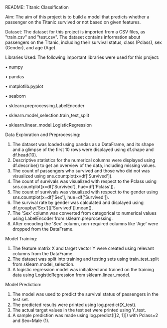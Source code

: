 README: Titanic Classification

Aim: 
The aim of this project is to build a model that predicts whether a passenger on the Titanic survived or not based on given features.

Dataset:
The dataset for this project is imported from a CSV files, as "train.csv" and "test.csv". The dataset contains information about passengers on the Titanic, including their survival status, class (Pclass), sex (Gender), and age (Age).

Libraries Used:
The following important libraries were used for this project:

•	numpy

•	pandas

•	matplotlib.pyplot

•	seaborn

•	sklearn.preprocessing.LabelEncoder

•	sklearn.model_selection.train_test_split

•	sklearn.linear_model.LogisticRegression


Data Exploration and Preprocessing:

1.	The dataset was loaded using pandas as a DataFrame, and its shape and a glimpse of the first 10 rows were displayed using df.shape and df.head(10).
2.	Descriptive statistics for the numerical columns were displayed using df.describe() to get an overview of the data, including missing values.
3.	The count of passengers who survived and those who did not was visualized using sns.countplot(x=df['Survived']).
4.	The count of survivals was visualized with respect to the Pclass using sns.countplot(x=df['Survived'], hue=df['Pclass']).
5.	The count of survivals was visualized with respect to the gender using sns.countplot(x=df['Sex'], hue=df['Survived']).
6.	The survival rate by gender was calculated and displayed using df.groupby('Sex')[['Survived']].mean().
7.	The 'Sex' column was converted from categorical to numerical values using LabelEncoder from sklearn.preprocessing.
8.	After encoding the 'Sex' column, non-required columns like 'Age' were dropped from the DataFrame.


Model Training:

1.	The feature matrix X and target vector Y were created using relevant columns from the DataFrame.
2.	The dataset was split into training and testing sets using train_test_split from sklearn.model_selection.
3.	A logistic regression model was initialized and trained on the training data using LogisticRegression from sklearn.linear_model.


Model Prediction:

1.	The model was used to predict the survival status of passengers in the test set.
2.	The predicted results were printed using log.predict(X_test).
3.	The actual target values in the test set were printed using Y_test.
4.	A sample prediction was made using log.predict([[2, 1]]) with Pclass=2 and Sex=Male (1).
